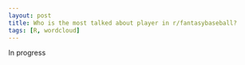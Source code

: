 ```yaml
---
layout: post
title: Who is the most talked about player in r/fantasybaseball?
tags: [R, wordcloud]
---
```


In progress
